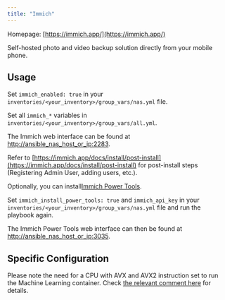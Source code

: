 ```yaml
---
title: "Immich"
---
```


Homepage: [https://immich.app/](https://immich.app/)

Self-hosted photo and video backup solution directly from your mobile phone.

## Usage

Set `immich_enabled: true` in your `inventories/<your_inventory>/group_vars/nas.yml` file.

Set all `immich_*` variables in `inventories/<your_inventory>/group_vars/all.yml`.

The Immich web interface can be found at [http://ansible_nas_host_or_ip:2283](http://ansible_nas_host_or_ip:2283).

Refer to [https://immich.app/docs/install/post-install](https://immich.app/docs/install/post-install) for post-install steps (Registering Admin User, adding users, etc.).

Optionally, you can install[Immich Power Tools](https://github.com/varun-raj/immich-power-tools).

Set `immich_install_power_tools: true` and `immich_api_key` in your `inventories/<your_inventory>/group_vars/nas.yml` file and run the playbook again.

The Immich Power Tools web interface can then be found at [http://ansible_nas_host_or_ip:3035](http://ansible_nas_host_or_ip:3035).

## Specific Configuration

Please note the need for a CPU with AVX and AVX2 instruction set to run the Machine Learning container. Check [the relevant comment here](https://github.com/immich-app/immich/tree/c436c57cc9a2a23ae1fbd3ea52eeb947f32261cd#tensorflow-build-issue) for details.
